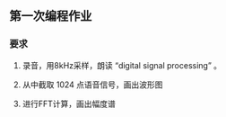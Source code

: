 ## 第一次编程作业

### 要求

1. 录音，用8kHz采样，朗读 “digital signal processing” 。

2. 从中截取 1024 点语音信号，画出波形图

3. 进行FFT计算，画出幅度谱

